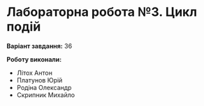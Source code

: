 # Лабораторна робота №3. Цикл подій

**Варіант завдання:** 36

**Роботу виконали:**
- Літох Антон
- Платунов Юрій
- Родіна Олександр
- Скрипник Михайло
